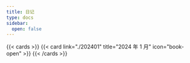 ```yaml
---
title: 日记
type: docs
sidebar:
  open: false
---
```

{{< cards >}}
  {{< card link="./202401" title="2024 年 1 月" icon="book-open" >}}
{{< /cards >}}
